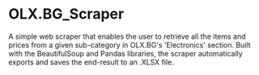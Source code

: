 # OLX.BG_Scraper

A simple web scraper that enables the user to retrieve all the items and prices from a given sub-category in OLX.BG's 'Electronics' section. Built with the BeautifulSoup and Pandas libraries, the scraper automatically exports and saves the end-result to an .XLSX file.
